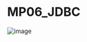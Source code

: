 # MP06_JDBC
![image](https://user-images.githubusercontent.com/80743922/217669074-1cc232d0-b01c-4e37-a6ea-5c5e05e6b604.png)
